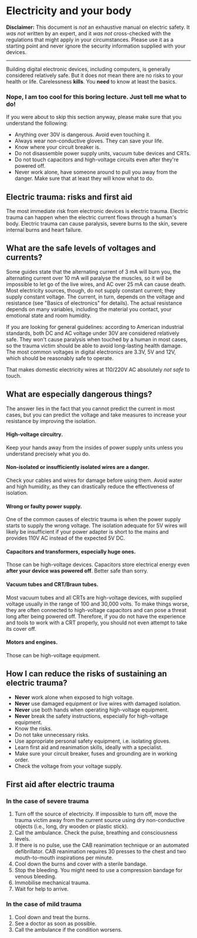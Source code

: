 # Electricity and your body

**Disclaimer:** This document is _not_ an exhaustive manual on electric safety. It _was not_ written by an expert, and it _was not_ cross-checked with the regulations that might apply in your circumstances. Please use it as a starting point and never ignore the security information supplied with your devices.


----


Building digital electronic devices, including computers, is generally considered relatively safe. But it does not mean there are no risks to your health or life. Carelessness **kills**. You __need__ to know at least the basics.

### Nope, I am too cool for this boring lecture. Just tell me what to do!
If you were about to skip this section anyway, please make sure that you understand the following:
* Anything over 30V is dangerous. Avoid even touching it.
* Always wear non-conductive gloves. They can save your life.
* Know where your circuit breaker is.
* Do not disassemble power supply units, vacuum tube devices and CRTs.
* Do not touch capacitors and high-voltage circuits even after they're powered off.
* Never work alone, have someone around to pull you away from the danger. Make sure that at least they will know what to do.

## Electric trauma: risks and first aid
The most immediate risk from electronic devices is electric trauma. Electric trauma can happen when the electric current flows through a human's body. Electric trauma can cause paralysis, severe burns to the skin, severe internal burns and heart failure.

## What are the safe levels of voltages and currents?
Some guides state that the alternating current of 3 mA will burn you, the alternating current over 10 mA will paralyse the muscles, so it will be impossible to let go of the live wires, and AC over 25 mA can cause death. Most electricity sources, though, do not supply constant current; they supply constant voltage. The current, in turn, depends on the voltage and resistance (see "Basics of electronics" for details). The actual resistance depends on many variables, including the material you contact, your emotional state and room humidity.

If you are looking for general guidelines: according to American industrial standards, both DC and AC voltage under 30V are considered relatively safe. They won't cause paralysis when touched by a human in most cases, so the trauma victim should be able to avoid long-lasting health damage. The most common voltages in digital electronics are 3.3V, 5V and 12V, which should be reasonably safe to operate.

That makes domestic electricity wires at 110/220V AC absolutely _not safe_ to touch.

## What are especially dangerous things?
The answer lies in the fact that you cannot predict the current in most cases, but you can predict the voltage and take measures to increase your resistance by improving the isolation.

#### High-voltage circuitry.
Keep your hands away from the insides of power supply units unless you understand precisely what you do.

#### Non-isolated or insufficiently isolated wires are a danger.
Check your cables and wires for damage before using them. Avoid water and high humidity, as they can drastically reduce the effectiveness of isolation.

#### Wrong or faulty power supply.
One of the common causes of electric trauma is when the power supply starts to supply the wrong voltage. The isolation adequate for 5V wires will likely be insufficient if your power adapter is short to the mains and provides 110V AC instead of the expected 5V DC.

#### Capacitors and transformers, especially huge ones.
Those can be high-voltage devices. Capacitors store electrical energy even **after your device was powered off**. Better safe than sorry.

#### Vacuum tubes and CRT/Braun tubes.
Most vacuum tubes and all CRTs are high-voltage devices, with supplied voltage usually in the range of 100 and 30,000 volts. To make things worse, they are often connected to high-voltage capacitors and can pose a threat long after being powered off. Therefore, if you do not have the experience and tools to work with a CRT properly, you should not even attempt to take its cover off.

#### Motors and engines.
Those can be high-voltage equipment.

## How I can reduce the risks of sustaining an electric trauma?
* **Never** work alone when exposed to high voltage.
* **Never** use damaged equipment or live wires with damaged isolation.
* **Never** use both hands when operating high-voltage equipment.
* **Never** break the safety instructions, especially for high-voltage equipment.
* Know the risks.
* Do not take unnecessary risks.
* Use appropriate personal safety equipment, i.e. isolating gloves.
* Learn first aid and reanimation skills, ideally with a specialist.
* Make sure your circuit breaker, fuses and grounding are in working order.
* Check the voltage from your voltage supply.

## First aid after electric trauma
### In the case of severe trauma
1. Turn off the source of electricity. If impossible to turn off, move the trauma victim away from the current source using dry non-conductive objects (i.e., long, dry wooden or plastic stick).
2. Call the ambulance. Check the pulse, breathing and consciousness levels.
3. If there is no pulse, use the CAB reanimation technique or an automated defibrillator. CAB reanimation requires 30 presses to the chest and two mouth-to-mouth inspirations per minute.
4. Cool down the burns and cover with a sterile bandage.
5. Stop the bleeding. You might need to use a compression bandage for venous bleeding.
6. Immobilise mechanical trauma.
7. Wait for help to arrive.

### In the case of mild trauma
1. Cool down and treat the burns.
2. See a doctor as soon as possible.
3. Call the ambulance if the condition worsens.
